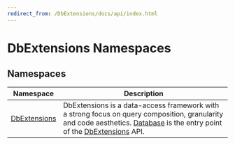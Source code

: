 ```yaml
---
redirect_from: /DbExtensions/docs/api/index.html
---
```


DbExtensions Namespaces
=======================


Namespaces
----------

| Namespace         | Description                                                                                                                                                                       |
| ----------------- | --------------------------------------------------------------------------------------------------------------------------------------------------------------------------------- |
| [DbExtensions][1] | DbExtensions is a data-access framework with a strong focus on query composition, granularity and code aesthetics. [Database][2] is the entry point of the [DbExtensions][1] API. |

[1]: DbExtensions/README.md
[2]: DbExtensions/Database/README.md